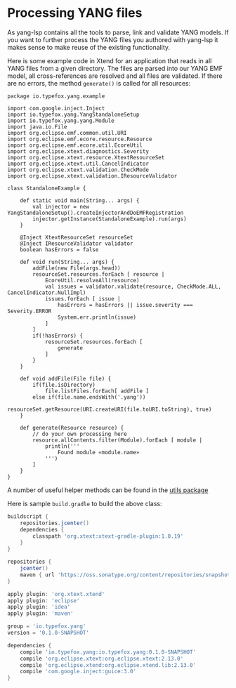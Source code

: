 # Processing YANG files

As yang-lsp contains all the tools to parse, link and validate YANG models. If you want to further process the YANG files you authored with yang-lsp it makes sense to make reuse of the existing functionality.

Here is some example code in Xtend for an application that reads in all YANG files from a given directory. The files are parsed into our YANG EMF model, all cross-references are resolved and all files are validated. If there are no errors, the method `generate()` is called for all resources:

```xtend
package io.typefox.yang.example

import com.google.inject.Inject
import io.typefox.yang.YangStandaloneSetup
import io.typefox.yang.yang.Module
import java.io.File
import org.eclipse.emf.common.util.URI
import org.eclipse.emf.ecore.resource.Resource
import org.eclipse.emf.ecore.util.EcoreUtil
import org.eclipse.xtext.diagnostics.Severity
import org.eclipse.xtext.resource.XtextResourceSet
import org.eclipse.xtext.util.CancelIndicator
import org.eclipse.xtext.validation.CheckMode
import org.eclipse.xtext.validation.IResourceValidator

class StandaloneExample {

    def static void main(String... args) {
        val injector = new YangStandaloneSetup().createInjectorAndDoEMFRegistration
        injector.getInstance(StandaloneExample).run(args)
    }

    @Inject XtextResourceSet resourceSet
    @Inject IResourceValidator validator
    boolean hasErrors = false

    def void run(String... args) {
        addFile(new File(args.head))
        resourceSet.resources.forEach [ resource |
            EcoreUtil.resolveAll(resource)
            val issues = validator.validate(resource, CheckMode.ALL, CancelIndicator.NullImpl)
            issues.forEach [ issue |
                hasErrors = hasErrors || issue.severity === Severity.ERROR
                System.err.println(issue)
            ]
        ]
        if(!hasErrors) {
            resourceSet.resources.forEach [
                generate
            ]
        }
    }

    def void addFile(File file) {
        if(file.isDirectory)
            file.listFiles.forEach[ addFile ]
        else if(file.name.endsWith('.yang'))
            resourceSet.getResource(URI.createURI(file.toURI.toString), true)
    }

    def generate(Resource resource) {
        // do your own processing here
        resource.allContents.filter(Module).forEach [ module |
            println('''
                Found module «module.name»
            ''')
        ]
    }
}
```

A number of useful helper methods can be found in the [utils package](https://github.com/TypeFox/yang-lsp/tree/master/yang-lsp/io.typefox.yang/src/main/java/io/typefox/yang/utils)

Here is sample `build.gradle` to build the above class:

```groovy
buildscript {
    repositories.jcenter()
    dependencies {
        classpath 'org.xtext:xtext-gradle-plugin:1.0.19'
    }
}

repositories {
    jcenter()
    maven { url 'https://oss.sonatype.org/content/repositories/snapshots' }
}

apply plugin: 'org.xtext.xtend'
apply plugin: 'eclipse'
apply plugin: 'idea'
apply plugin: 'maven'

group = 'io.typefox.yang'
version = '0.1.0-SNAPSHOT'

dependencies {
    compile 'io.typefox.yang:io.typefox.yang:0.1.0-SNAPSHOT'
    compile 'org.eclipse.xtext:org.eclipse.xtext:2.13.0'
    compile 'org.eclipse.xtend:org.eclipse.xtend.lib:2.13.0'
    compile 'com.google.inject:guice:3.0'
}
```
